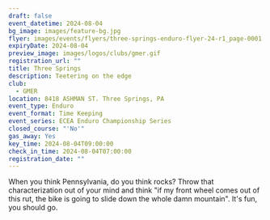 ```yaml
---
draft: false
event_datetime: 2024-08-04
bg_image: images/feature-bg.jpg
flyer: images/events/flyers/three-springs-enduro-flyer-24-r1_page-0001.jpg
expiryDate: 2024-08-04
preview_image: images/logos/clubs/gmer.gif
registration_url: ""
title: Three Springs
description: Teetering on the edge
club:
  - GMER
location: 8418 ASHMAN ST. Three Springs, PA
event_type: Enduro
event_format: Time Keeping
event_series: ECEA Enduro Championship Series
closed_course: "'No'"
gas_away: Yes
key_time: 2024-08-04T09:00:00
check_in_time: 2024-08-04T07:00:00
registration_date: ""
---
```


When you think Pennsylvania, do you think rocks? Throw that characterization out of your mind and think "if my front wheel comes out of this rut, the bike is going to slide down the whole damn mountain". It's fun, you should go.